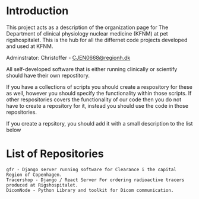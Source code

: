# Introduction

This project acts as a description of the organization page for The Department of clinical physiology nuclear medicine (KFNM) at pet rigshospitalet. This is the hub for all the differnet code projects developed and used at KFNM.

Adminstrator: Christoffer - CJEN0668@regionh.dk

All self-developed software that is either running clinically or scientify should have their own repostitory.

If you have a collections of scripts you should create a respository for these as well, however you should specify the functionality within those scripts. If other respositories covers the functionality of our code then you do not have to create a repository for it, instead you should use the code in those repositories.

If you create a repsitory, you should add it with a small description to the list below
# List of Repositories

    gfr - Django server running software for Clearance i the capital Region of Copenhagen.
    Tracershop - Django / React Server For ordering radioactive tracers produced at Rigshospitalet.
    DicomNode - Python Library and toolkit for Dicom communication.
